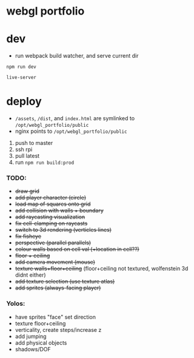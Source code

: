 # webgl portfolio

# dev

- run webpack build watcher, and serve current dir

`npm run dev`

`live-server`

# deploy

- `/assets`, `/dist`, and `index.html` are symlinked to `/opt/webgl_portfolio/public`
- nginx points to `/opt/webgl_portfolio/public`

1. push to master
2. ssh rpi
3. pull latest
4. run `npm run build:prod`

### TODO:

- ~~draw grid~~
- ~~add player character (circle)~~
- ~~load map of squares onto grid~~
- ~~add collision with walls + boundary~~
- ~~add raycasting visualization~~
- ~~fix cell-clamping on raycasts~~
- ~~switch to 3d rendering (verticles lines)~~
- ~~fix fisheye~~
- ~~perspective (parallel parallels)~~
- ~~colour walls based on cell val (+location in cell??)~~
- ~~floor + ceiling~~
- ~~add camera movement (mouse)~~
- ~~texture walls+floor+ceiling~~ (floor+ceiling not textured, wolfenstein 3d didnt either)
- ~~add texture selection (use texture atlas)~~
- ~~add sprites (always-facing player)~~

### Yolos:

- have sprites "face" set direction
- texture floor+ceiling
- verticality, create steps/increase z
- add jumping
- add physical objects
- shadows/DOF
